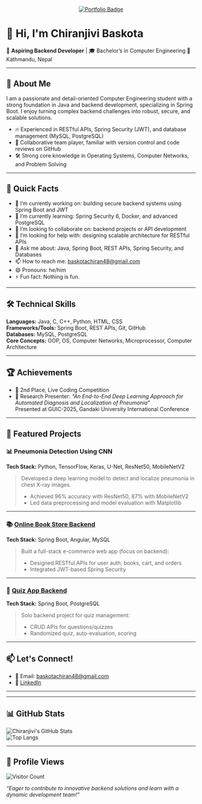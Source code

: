 <p align="center">
  <a href="https://chiranjivibaskota.com.np/" target="_blank">
    <img src="https://img.shields.io/badge/Visit%20My%20Portfolio-%230080ff?style=for-the-badge&logo=google-chrome&logoColor=white" alt="Portfolio Badge"/>
  </a>
</p>

# 👋 Hi, I'm Chiranjivi Baskota

🌱 **Aspiring Backend Developer** | 🎓 Bachelor’s in Computer Engineering
📍 Kathmandu, Nepal

---

## 🚀 About Me

I am a passionate and detail-oriented Computer Engineering student with a strong foundation in Java and backend development, specializing in Spring Boot. I enjoy turning complex backend challenges into robust, secure, and scalable solutions.

- 🔥 Experienced in RESTful APIs, Spring Security (JWT), and database management (MySQL, PostgreSQL)  
- 🤝 Collaborative team player, familiar with version control and code reviews on GitHub  
- 🛠️ Strong core knowledge in Operating Systems, Computer Networks, and Problem Solving

---

## 🧩 Quick Facts

- 🔭 I’m currently working on: building secure backend systems using Spring Boot and JWT  
- 🌱 I’m currently learning: Spring Security 6, Docker, and advanced PostgreSQL  
- 👯 I’m looking to collaborate on: backend projects or API development  
- 🤔 I’m looking for help with: designing scalable architecture for RESTful APIs  
- 💬 Ask me about: Java, Spring Boot, REST APIs, Spring Security, and Databases  
- 📫 How to reach me: baskotachiran48@gmail.com  
- 😄 Pronouns: he/him  
- ⚡ Fun fact: Nothing is fun.

---

## 🛠️ Technical Skills

**Languages:** Java, C, C++, Python, HTML, CSS  
**Frameworks/Tools:** Spring Boot, REST APIs, Git, GitHub  
**Databases:** MySQL, PostgreSQL  
**Core Concepts:** OOP, OS, Computer Networks, Microprocessor, Computer Architecture

---

## 🏆 Achievements

- 🥈 2nd Place, Live Coding Competition  
- 📄 Research Presenter: _“An End-to-End Deep Learning Approach for Automated Diagnosis and Localization of Pneumonia”_  
  Presented at GUIC-2025, Gandaki University International Conference

---

## 🌟 Featured Projects

### 📊 Pneumonia Detection Using CNN  
**Tech Stack:** Python, TensorFlow, Keras, U-Net, ResNet50, MobileNetV2  
> Developed a deep learning model to detect and localize pneumonia in chest X-ray images.  
> - Achieved 96% accuracy with ResNet50, 87% with MobileNetV2  
> - Led data preprocessing and model evaluation with Matplotlib  

---

### 📚 [Online Book Store Backend](https://github.com/Chiranbaskota/OnlineBookStoreBackend)  
**Tech Stack:** Spring Boot, Angular, MySQL  
> Built a full-stack e-commerce web app (focus on backend):  
> - Designed RESTful APIs for user auth, books, cart, and orders  
> - Integrated JWT-based Spring Security  

---

### 📝 [Quiz App Backend](https://github.com/Chiranbaskota/quizapp)  
**Tech Stack:** Spring Boot, PostgreSQL  
> Solo backend project for quiz management:  
> - CRUD APIs for questions/quizzes  
> - Randomized quiz, auto-evaluation, scoring  

---

## 📫 Let's Connect!

- 📧 Email: baskotachiran48@gmail.com  
- 💼 [LinkedIn](https://www.linkedin.com/in/chiranjivi-baskota-9ba6352a4/)

---
---

## 📊 GitHub Stats

![Chiranjivi's GitHub Stats](https://github-readme-stats.vercel.app/api?username=Chiranbaskota&show_icons=true&theme=tokyonight&hide_border=false)  
![Top Langs](https://github-readme-stats.vercel.app/api/top-langs/?username=Chiranbaskota&layout=compact&theme=tokyonight)

---

## 👀 Profile Views

![Visitor Count](https://komarev.com/ghpvc/?username=Chiranbaskota&label=Profile%20views&color=0e75b6&style=flat)

_“Eager to contribute to innovative backend solutions and learn with a dynamic development team!”_

